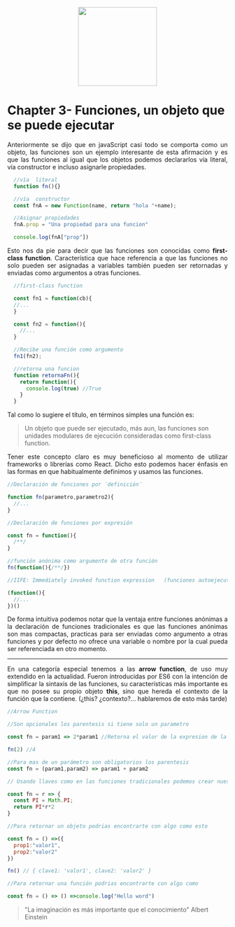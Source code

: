 <p align="center">
  <img width="180" height="180" src="https://cdn.pixabay.com/photo/2012/04/15/21/33/alice-35382_960_720.png"/>
</p>

<h1><b>Chapter 3</b>- Funciones, un objeto que se puede ejecutar</h1>

<p align="justify">
  Anteriormente se dijo que en javaScript casi todo se comporta como un objeto, las funciones son un ejemplo interesante de esta afirmación y es que las funciones al igual que los objetos podemos declararlos vía literal, vía constructor e incluso asignarle propiedades.
</p>

```js
  //vía  literal
  function fn(){}

  //vía  constructor
  const fnA = new Function(name, return "hola "+name);

  //Asignar propiedades
  fnA.prop = "Una propiedad para una funcion"

  console.log(fnA["prop"])

```

<p align="justify">
  Esto nos da pie para decir que las funciones son conocidas como <b>first-class function</b>. Característica que hace referencia a que las funciones no solo pueden ser asignadas a variables también pueden ser retornadas y enviadas como argumentos a otras funciones.
</p>

```js
  //first-class function

  const fn1 = function(cb){
  //...
  }

  const fn2 = function(){
    //...
  }

  //Recibe una función como argumento
  fn1(fn2);

  //retorna una funcion
  function retornaFn(){
    return function(){
      console.log(true) //True
    }
  }

```

Tal como lo sugiere el título, en términos simples una función es:

> Un objeto que puede ser ejecutado, más aun, las funciones son unidades modulares de ejecución consideradas como first-class function.

<p align="justify">Tener este concepto claro es muy beneficioso al momento de utilizar frameworks o librerías como React.
Dicho esto podemos hacer énfasis en las formas en que habitualmente definimos y usamos las funciones.
</p>

```js
//Declaración de funciones por ¨definición¨

function fn(parametro,parametro2){
  //...
}

//Declaración de funciones por expresión

const fn = function(){
  /**/
}

//función anónima como argumento de otra función
fn(function(){/**/})

//IIFE: Immediately invoked function expression   (funciones autoejecutable)

(function(){
  //...
})()
```

<p align="justify">
  De forma intuitiva podemos notar que la ventaja entre funciones anónimas a la declaración de funciones tradicionales es que las funciones anónimas son mas compactas, practicas para ser enviadas como argumento a otras funciones y por defecto no ofrece una variable o nombre por la cual pueda ser referenciada en otro momento.
</p>

___
<p align="justify">
En una categoría especial tenemos a las <b>arrow function</b>, de uso muy extendido en la actualidad. Fueron introducidas por ES6 con la intención de simplificar la sintaxis de las funciones, su características más importante es que no posee su propio objeto <b>this</b>, sino que hereda el contexto de la función que la contiene. (¿this? ¿contexto?... hablaremos de esto más tarde)
</p>

```js
//Arrow Function

//Son opcionales los parentesis si tiene solo un parametro

const fn = param1 => 2*param1 //Retorna el valor de la expresion de la derecha sin necesidad de usar return

fn(2) //4

//Para mas de un parámetro son obligatorios los parentesis
const fn = (param1,param2) => param1 + param2

// Usando llaves como en las funciones tradicionales podemos crear nuestro bloque de codigo y retornar usando return

const fn = r => {
  const PI = Math.PI;
  return PI*r*2
}

//Para retornar un objeto podrias encontrarte con algo como esto

const fn = () =>({
  prop1:"valor1",
  prop2:"valor2"
})

fn() // { clave1: 'valor1', clave2: 'valor2' }

//Para retornar una función podrias encontrarte con algo como

const fn = () => () =>console.log("Hello word")

```

>"La imaginación es más importante que el conocimiento" Albert Einstein
